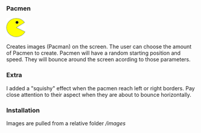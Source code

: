### Pacmen

<img src="images/PacMan1.png" height="50" width="50">

Creates images (Pacman) on the screen. The user can choose the amount of Pacmen to create.
Pacmen will have a random starting position and speed. They will bounce around the screen acording to those parameters.

### Extra

I added a "squishy" effect when the pacmen reach left or right borders. Pay close attention to their aspect when they are about to bounce horizontally.

### Installation

Images are pulled from a relative folder */images*